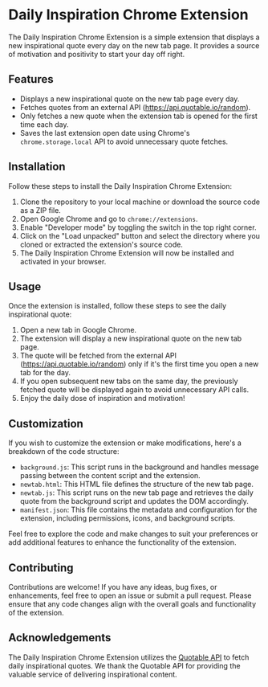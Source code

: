 # Daily Inspiration Chrome Extension

The Daily Inspiration Chrome Extension is a simple extension that displays a new inspirational quote every day on the new tab page. It provides a source of motivation and positivity to start your day off right.

## Features

- Displays a new inspirational quote on the new tab page every day.
- Fetches quotes from an external API (https://api.quotable.io/random).
- Only fetches a new quote when the extension tab is opened for the first time each day.
- Saves the last extension open date using Chrome's `chrome.storage.local` API to avoid unnecessary quote fetches.

## Installation

Follow these steps to install the Daily Inspiration Chrome Extension:

1. Clone the repository to your local machine or download the source code as a ZIP file.
2. Open Google Chrome and go to `chrome://extensions`.
3. Enable "Developer mode" by toggling the switch in the top right corner.
4. Click on the "Load unpacked" button and select the directory where you cloned or extracted the extension's source code.
5. The Daily Inspiration Chrome Extension will now be installed and activated in your browser.

## Usage

Once the extension is installed, follow these steps to see the daily inspirational quote:

1. Open a new tab in Google Chrome.
2. The extension will display a new inspirational quote on the new tab page.
3. The quote will be fetched from the external API (https://api.quotable.io/random) only if it's the first time you open a new tab for the day.
4. If you open subsequent new tabs on the same day, the previously fetched quote will be displayed again to avoid unnecessary API calls.
5. Enjoy the daily dose of inspiration and motivation!

## Customization

If you wish to customize the extension or make modifications, here's a breakdown of the code structure:

- `background.js`: This script runs in the background and handles message passing between the content script and the extension.
- `newtab.html`: This HTML file defines the structure of the new tab page.
- `newtab.js`: This script runs on the new tab page and retrieves the daily quote from the background script and updates the DOM accordingly.
- `manifest.json`: This file contains the metadata and configuration for the extension, including permissions, icons, and background scripts.

Feel free to explore the code and make changes to suit your preferences or add additional features to enhance the functionality of the extension.

## Contributing

Contributions are welcome! If you have any ideas, bug fixes, or enhancements, feel free to open an issue or submit a pull request. Please ensure that any code changes align with the overall goals and functionality of the extension.

## Acknowledgements

The Daily Inspiration Chrome Extension utilizes the [Quotable API](https://api.quotable.io/) to fetch daily inspirational quotes. We thank the Quotable API for providing the valuable service of delivering inspirational content.
